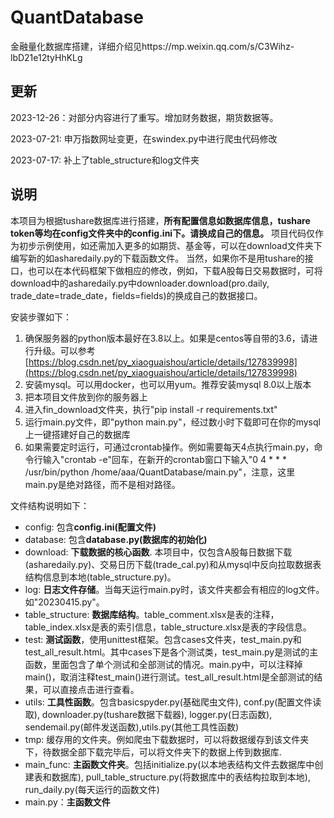 <!--
 * @Author: dkl
 * @Description: README.md
 * @Date: 2023-12-28 11:37:00
-->
# QuantDatabase
金融量化数据库搭建，详细介绍见https://mp.weixin.qq.com/s/C3Wihz-lbD21e12tyHhKLg

## 更新
2023-12-26：对部分内容进行了重写。增加财务数据，期货数据等。

2023-07-21: 申万指数网址变更，在swindex.py中进行爬虫代码修改

2023-07-17: 补上了table_structure和log文件夹

## 说明
本项目为根据tushare数据库进行搭建，**所有配置信息如数据库信息，tushare token等均在config文件夹中的config.ini下。请换成自己的信息。**
项目代码仅作为初步示例使用，如还需加入更多的如期货、基金等，可以在download文件夹下编写新的如asharedaily.py的下载函数文件。
当然，如果你不是用tushare的接口，也可以在本代码框架下做相应的修改，例如，下载A股每日交易数据时，可将download中的asharedaily.py中downloader.download(pro.daily, trade_date=trade_date，fields=fields)的换成自己的数据接口。

安装步骤如下：
1. 确保服务器的python版本最好在3.8以上。如果是centos等自带的3.6，请进行升级。可以参考[https://blog.csdn.net/py_xiaoguaishou/article/details/127839998](https://blog.csdn.net/py_xiaoguaishou/article/details/127839998)
2. 安装mysql。可以用docker，也可以用yum。推荐安装mysql 8.0以上版本
3. 把本项目文件放到你的服务器上
4. 进入fin_download文件夹，执行"pip install -r requirements.txt"
5. 运行main.py文件，即"python main.py"，经过数小时下载即可在你的mysql上一键搭建好自己的数据库
6. 如果需要定时运行，可通过crontab操作。例如需要每天4点执行main.py，命令行输入"crontab -e"回车，在新开的crontab窗口下输入"0 4 * * * /usr/bin/python /home/aaa/QuantDatabase/main.py"，注意，这里main.py是绝对路径，而不是相对路径。

文件结构说明如下：
* config: 包含**config.ini(配置文件)**
* database: 包含**database.py(数据库的初始化)**
* download: **下载数据的核心函数**. 本项目中，仅包含A股每日数据下载(asharedaily.py)、交易日历下载(trade_cal.py)和从mysql中反向拉取数据表结构信息到本地(table_structure.py)。
* log: **日志文件存储**。当每天运行main.py时，该文件夹都会有相应的log文件。如"20230415.py"。
* table_structure: **数据库结构**。table_comment.xlsx是表的注释，table_index.xlsx是表的索引信息，table_structure.xlsx是表的字段信息。
* test: **测试函数**，使用unittest框架。包含cases文件夹，test_main.py和test_all_result.html。其中cases下是各个测试类，test_main.py是测试的主函数，里面包含了单个测试和全部测试的情况。main.py中，可以注释掉main()，取消注释test_main()进行测试。test_all_result.html是全部测试的结果，可以直接点击进行查看。
* utils: **工具性函数**。包含basicspyder.py(基础爬虫文件), conf.py(配置文件读取), downloader.py(tushare数据下载器), logger.py(日志函数), sendemail.py(邮件发送函数),utils.py(其他工具性函数)
* tmp: 缓存用的文件夹。例如爬虫下载数据时，可以将数据缓存到该文件夹下，待数据全部下载完毕后，可以将文件夹下的数据上传到数据库.
* main_func: **主函数文件夹**。包括initialize.py(以本地表结构文件去数据库中创建表和数据库), pull_table_structure.py(将数据库中的表结构拉取到本地), run_daily.py(每天运行的函数文件)
* main.py：**主函数文件**